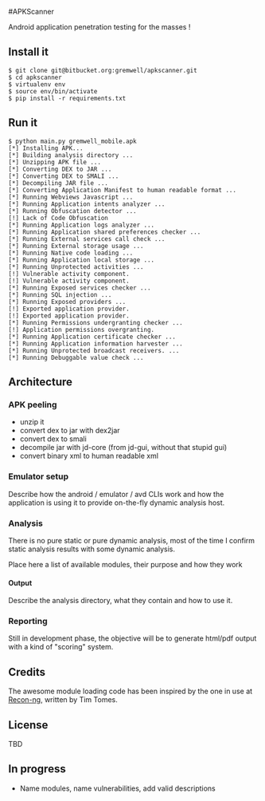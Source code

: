 #APKScanner

Android application penetration testing for the masses !

## Install it

```
$ git clone git@bitbucket.org:gremwell/apkscanner.git
$ cd apkscanner
$ virtualenv env
$ source env/bin/activate
$ pip install -r requirements.txt
```


## Run it

```
$ python main.py gremwell_mobile.apk
[*] Installing APK...
[*] Building analysis directory ...
[*] Unzipping APK file ...
[*] Converting DEX to JAR ...
[*] Converting DEX to SMALI ...
[*] Decompiling JAR file ...
[*] Converting Application Manifest to human readable format ...
[*] Running Webviews Javascript ...
[*] Running Application intents analyzer ...
[*] Running Obfuscation detector ...
[!] Lack of Code Obfuscation
[*] Running Application logs analyzer ...
[*] Running Application shared preferences checker ...
[*] Running External services call check ...
[*] Running External storage usage ...
[*] Running Native code loading ...
[*] Running Application local storage ...
[*] Running Unprotected activities ...
[!] Vulnerable activity component.
[!] Vulnerable activity component.
[*] Running Exposed services checker ...
[*] Running SQL injection ...
[*] Running Exposed providers ...
[!] Exported application provider.
[!] Exported application provider.
[*] Running Permissions undergranting checker ...
[!] Application permissions overgranting.
[*] Running Application certificate checker ...
[*] Running Application information harvester ...
[*] Running Unprotected broadcast receivers. ...
[*] Running Debuggable value check ...
```

## Architecture

### APK peeling 

* unzip it
* convert dex to jar with dex2jar
* convert dex to smali
* decompile jar with jd-core (from jd-gui, without that stupid gui)
* convert binary xml to human readable xml

### Emulator setup

Describe how the android / emulator / avd CLIs work and how the application is using it to provide on-the-fly dynamic analysis host.
	
### Analysis

There is no pure static or pure dynamic analysis, most of the time I confirm static analysis results with some dynamic analysis.

Place here a list of available modules, their purpose and how they work

#### Output

Describe the analysis directory, what they contain and how to use it.

### Reporting 
	
Still in development phase, the objective will be to generate html/pdf output with a kind of "scoring" system.

## Credits

The awesome module loading code has been inspired by the one in use at [Recon-ng](https://bitbucket.org/lanmaster53/recon-ng), written by Tim Tomes.

## License

TBD

## In progress

* Name modules, name vulnerabilities, add valid descriptions	
